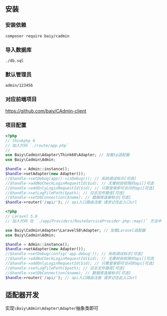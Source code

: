 ## 安装

### 安装依赖
```
composer require baiy/cadmin
```

### 导入数据库
`./db.sql`

### 默认管理员
`admin/123456`

### 对应前端项目
<https://github.com/baiy/CAdmin-client>

### 项目配置

```php
<?php
// thinkphp 6
// 加入代码 `./route/app.php`
// 
use Baiy\Cadmin\Adapter\Think60\Adapter; // 加载tp适配器
use Baiy\Cadmin\Admin;

$handle = Admin::instance();
$handle->setAdapter(new Adapter());
//$handle->setDebug(app()->isDebug()); // 系统调试标示[可选]
//$handle->addNoCheckLoginRequestId($id); // 无需校验权限的api[]可选
//$handle->addOnlyLoginRequestId($id); // 只需登录即可访问的api[可选]
//$handle->setLogFilePath($path); // 日志文件路径[可选]
//$handle->setDbConnection($name); // 数据库连接标示[可选]
$handle->router('/api/'); // api入口路由注册 请求记住此入口url
```

```php
<?php
// Laravel 5.8
// 加入代码 在 `./app/Providers/RouteServiceProvider.php::map()` 方法中

use Baiy\Cadmin\Adapter\Laravel58\Adapter; // 加载Laravel适配器
use Baiy\Cadmin\Admin;

$handle = Admin::instance();
$handle->setAdapter(new Adapter());
//$handle->setDebug(config('app.debug')); // 系统调试标示[可选]
//$handle->addNoCheckLoginRequestId($id); // 无需校验权限的api[]可选
//$handle->addOnlyLoginRequestId($id); // 只需登录即可访问的api[可选]
//$handle->setLogFilePath($path); // 日志文件路径[可选]
//$handle->setDbConnection($name); // 数据库连接标示[可选]
$handle->router('/api/'); // api入口路由注册 请求记住此入口url
```

## 适配器开发

实现`\Baiy\Admin\Adapter\Adapter`抽象类即可






